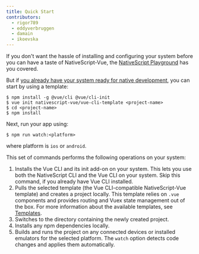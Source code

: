 ```yaml
---
title: Quick Start
contributors:
  - rigor789
  - eddyverbruggen
  - damain
  - ikoevska
---
```

If you don't want the hassle of installing and configuring your system before you can have a taste of NativeScript-Vue, the [NativeScript Playground](/en/docs/getting-started/playground-tutorial) has you covered.

But if [you already have your system ready for native development](/en/docs/getting-started/installation), you can start by using a template:

```shell
$ npm install -g @vue/cli @vue/cli-init
$ vue init nativescript-vue/vue-cli-template <project-name>
$ cd <project-name>
$ npm install
```

Next, run your app using:

```shell
$ npm run watch:<platform>
```

where platform is `ios` or `android`.

This set of commands performs the following operations on your system:

1. Installs the Vue CLI and its init add-on on your system. This lets you use both the NativeScript CLI and the Vue CLI on your system. Skip this command, if you already have Vue CLI installed.
2. Pulls the selected template (the Vue CLI-compatible NativeScript-Vue template) and creates a project locally. This template relies on `.vue` components and provides routing and Vuex state management out of the box. For more information about the available templates, see [Templates](/en/docs/getting-started/templates).
3. Switches to the directory containing the newly created project.
4. Installs any npm dependencies locally.
5. Builds and runs the project on any connected devices or installed emulators for the selected platform. The `watch` option detects code changes and applies them automatically.